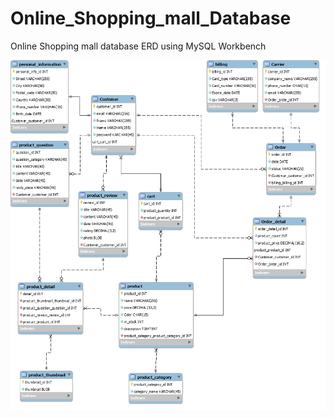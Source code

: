 # Online_Shopping_mall_Database
Online Shopping mall database ERD using MySQL Workbench

<img src="Online_shopping_mall_ERD.PNG">
